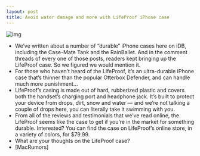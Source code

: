 ```yaml
---
layout: post
title: Avoid water damage and more with LifeProof iPhone case
---
```

![img](http://media.idownloadblog.com/wp-content/uploads/2012/02/white_lifeproof_case.jpg)
* We’ve written about a number of “durable” iPhone cases here on iDB, including the Case-Mate Tank and the RainBallet. And in the comment threads of every one of those posts, readers kept bringing up the LifeProof case. So we figured we would mention it.
* For those who haven’t heard of the LifeProof, it’s an ultra-durable iPhone case that’s thinner than the popular Otterbox Defender, and can handle much more punishment…
* LifeProof’s casing is made out of hard, rubberized plastic and covers both the handset’s charging port and headphone jack. It’s built to protect your device from drops, dirt, snow and water — and we’re not talking a couple of drops here, you can literally take it swimming with you.
* From all of the reviews and testimonials that we’ve read online, the LifeProof seems like the case to get if you’re in the market for something durable. Interested? You can find the case on LifeProof’s online store, in a variety of colors, for $79.99.
* What are your thoughts on the LifeProof case?
* [MacRumors]

